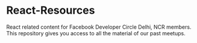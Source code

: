 # React-Resources
React related content for Facebook Developer Circle Delhi, NCR members. This repository gives you access to all the material of our past meetups.
